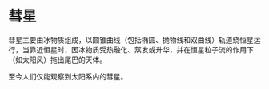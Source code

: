 # 彗星

彗星主要由冰物质组成，以圆锥曲线（包括椭圆、抛物线和双曲线）轨道绕恒星运行，当靠近恒星时，因冰物质受热融化、蒸发或升华，并在恒星粒子流的作用下（如太阳风）拖出尾巴的天体。

至今人们仅能观察到太阳系内的彗星。